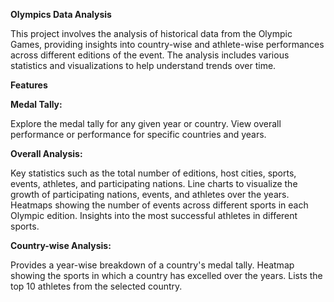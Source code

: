 

**Olympics Data Analysis**

This project involves the analysis of historical data from the Olympic Games, providing insights into country-wise and athlete-wise performances across different editions of the event. The analysis includes various statistics and visualizations to help understand trends over time.

**Features**

**Medal Tally:**

Explore the medal tally for any given year or country.
View overall performance or performance for specific countries and years.


**Overall Analysis:**

Key statistics such as the total number of editions, host cities, sports, events, athletes, and participating nations.
Line charts to visualize the growth of participating nations, events, and athletes over the years.
Heatmaps showing the number of events across different sports in each Olympic edition.
Insights into the most successful athletes in different sports.


**Country-wise Analysis:**

Provides a year-wise breakdown of a country's medal tally.
Heatmap showing the sports in which a country has excelled over the years.
Lists the top 10 athletes from the selected country.
